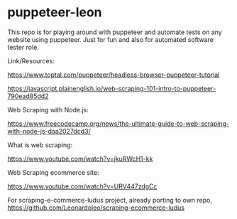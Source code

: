 # puppeteer-leon

This repo is for playing around with puppeteer and automate tests on any website using puppeteer. Just for fun and also for automated software tester role. 

Link/Resources:

https://www.toptal.com/puppeteer/headless-browser-puppeteer-tutorial

https://javascript.plainenglish.io/web-scraping-101-intro-to-puppeteer-790ead85dd2

Web Scraping with Node.js:

https://www.freecodecamp.org/news/the-ultimate-guide-to-web-scraping-with-node-js-daa2027dcd3/

What is web scraping:

https://www.youtube.com/watch?v=jkuRWcH1-kk

Web Scraping ecommerce site:

https://www.youtube.com/watch?v=URV447zdgCc

For scraping-e-commerce-ludus project, already porting to own repo, https://github.com/Leonardoleo/scraping-ecommerce-ludus 

